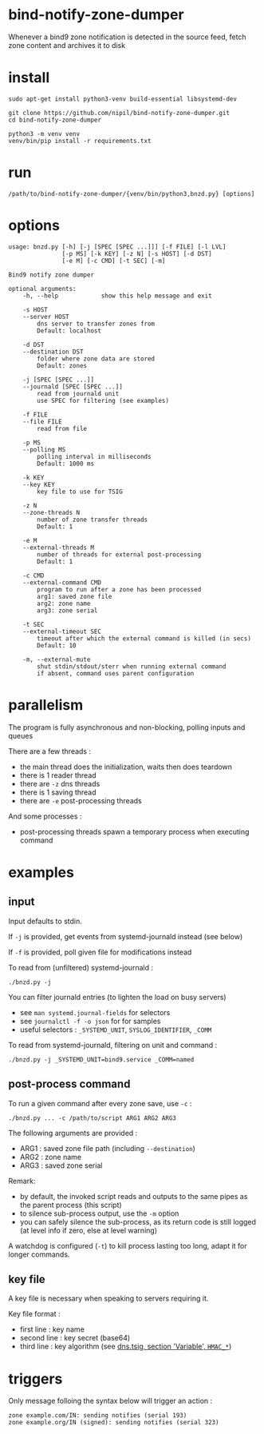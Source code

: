 # bind-notify-zone-dumper

Whenever a bind9 zone notification is detected in the source feed, fetch zone content and archives it to disk

# install

    sudo apt-get install python3-venv build-essential libsystemd-dev

    git clone https://github.com/nipil/bind-notify-zone-dumper.git
    cd bind-notify-zone-dumper

    python3 -m venv venv
    venv/bin/pip install -r requirements.txt

# run

    /path/to/bind-notify-zone-dumper/{venv/bin/python3,bnzd.py} [options]

# options

    usage: bnzd.py [-h] [-j [SPEC [SPEC ...]]] [-f FILE] [-l LVL]
                   [-p MS] [-k KEY] [-z N] [-s HOST] [-d DST]
                   [-e M] [-c CMD] [-t SEC] [-m]

    Bind9 notify zone dumper

    optional arguments:
        -h, --help            show this help message and exit

        -s HOST
        --server HOST
            dns server to transfer zones from
            Default: localhost

        -d DST
        --destination DST
            folder where zone data are stored
            Default: zones

        -j [SPEC [SPEC ...]]
        --journald [SPEC [SPEC ...]]
            read from journald unit
            use SPEC for filtering (see examples)

        -f FILE
        --file FILE
            read from file

        -p MS
        --polling MS
            polling interval in milliseconds
            Default: 1000 ms

        -k KEY
        --key KEY
            key file to use for TSIG

        -z N
        --zone-threads N
            number of zone transfer threads
            Default: 1

        -e M
        --external-threads M
            number of threads for external post-processing
            Default: 1

        -c CMD
        --external-command CMD
            program to run after a zone has been processed
            arg1: saved zone file
            arg2: zone name
            arg3: zone serial

        -t SEC
        --external-timeout SEC
            timeout after which the external command is killed (in secs)
            Default: 10

        -m, --external-mute
            shut stdin/stdout/sterr when running external command
            if absent, command uses parent configuration

# parallelism

The program is fully asynchronous and non-blocking, polling inputs and queues

There are a few threads :

- the main thread does the initialization, waits then does teardown
- there is 1 reader thread
- there are `-z` dns threads
- there is 1 saving thread
- there are `-e` post-processing threads

And some processes :

- post-processing threads spawn a temporary process when executing command

# examples

## input

Input defaults to stdin.

If `-j` is provided, get events from systemd-journald instead (see below)

If `-f` is provided, poll given file for modifications instead

To read from (unfiltered) systemd-journald :

    ./bnzd.py -j

You can filter journald entries (to lighten the load on busy servers)

- see `man systemd.journal-fields` for selectors
- see `journalctl -f -o json` for for samples
- useful selectors : `_SYSTEMD_UNIT`, `SYSLOG_IDENTIFIER`, `_COMM`

To read from systemd-journald, filtering on unit and command :

    ./bnzd.py -j _SYSTEMD_UNIT=bind9.service _COMM=named

## post-process command

To run a given command after every zone save, use `-c` :

    ./bnzd.py ... -c /path/to/script ARG1 ARG2 ARG3

The following arguments are provided :

- ARG1 : saved zone file path (including `--destination`)
- ARG2 : zone name
- ARG3 : saved zone serial

Remark:

- by default, the invoked script reads and outputs to the same pipes as the parent process (this script)
- to silence sub-process output, use the `-m` option
- you can safely silence the sub-process, as its return code is still logged (at level info if zero, else at level warning)

A watchdog is configured (`-t`) to kill process lasting too long, adapt it for longer commands.

## key file

A key file is necessary when speaking to servers requiring it.

Key file format :

- first line : key name
- second line : key secret (base64)
- third line : key algorithm (see [dns.tsig, section 'Variable', `HMAC_*`](http://www.dnspython.org/docs/1.15.0/dns.tsig-module.html))

# triggers

Only message folloing the syntax below will trigger an action :

    zone example.com/IN: sending notifies (serial 193)
    zone example.org/IN (signed): sending notifies (serial 323)
